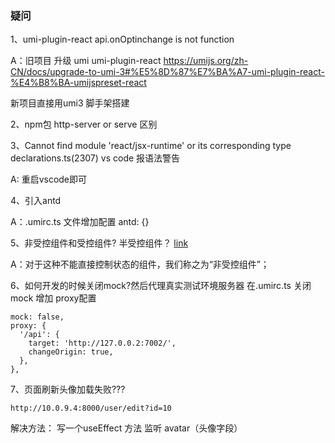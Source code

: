 ### 疑问
1、umi-plugin-react api.onOptinchange is not function

A：旧项目 升级 umi umi-plugin-react
https://umijs.org/zh-CN/docs/upgrade-to-umi-3#%E5%8D%87%E7%BA%A7-umi-plugin-react-%E4%B8%BA-umijspreset-react

新项目直接用umi3 脚手架搭建

2、npm包 http-server or serve 区别

3、Cannot find module 'react/jsx-runtime' or its corresponding type declarations.ts(2307) 
vs code 报语法警告

A: 重启vscode即可

4、引入antd

A：.umirc.ts 文件增加配置
antd: {}

5、非受控组件和受控组件? 半受控组件？
[link](https://antd-course.ulivz.com/goozth.html#%E9%9D%9E%E5%8F%97%E6%8E%A7%E7%BB%84%E4%BB%B6)

A：对于这种不能直接控制状态的组件，我们称之为“非受控组件”；

6、如何开发的时候关闭mock?然后代理真实测试环境服务器
在.umirc.ts 关闭mock 增加 proxy配置 

```
mock: false,
proxy: {
  '/api': {
    target: 'http://127.0.0.2:7002/',
    changeOrigin: true,
  },
},
```

7、页面刷新头像加载失败???
```
http://10.0.9.4:8000/user/edit?id=10
```

解决方法： 写一个useEffect 方法 监听 avatar（头像字段）


